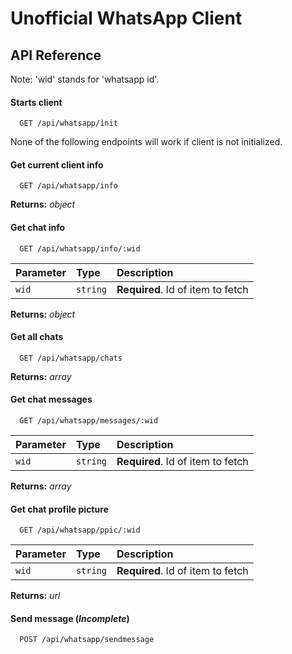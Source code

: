 
# Unofficial WhatsApp Client

## API Reference

Note: 'wid' stands for 'whatsapp id'.

#### Starts client

```http
  GET /api/whatsapp/init
```
None of the following endpoints will work if
client is not initialized.

#### Get current client info

```http
  GET /api/whatsapp/info
```

**Returns:** *object*

#### Get chat info 

```http
  GET /api/whatsapp/info/:wid
```
| Parameter | Type     | Description                       |
| :-------- | :------- | :-------------------------------- |
| `wid`     | `string` | **Required**. Id of item to fetch |

**Returns:** *object*

#### Get all chats 

```http
  GET /api/whatsapp/chats
```
**Returns:** *array*

#### Get chat messages

```http
  GET /api/whatsapp/messages/:wid
```
| Parameter | Type     | Description                       |
| :-------- | :------- | :-------------------------------- |
| `wid`     | `string` | **Required**. Id of item to fetch |

**Returns:** *array*

#### Get chat profile picture

```http
  GET /api/whatsapp/ppic/:wid
```
| Parameter | Type     | Description                       |
| :-------- | :------- | :-------------------------------- |
| `wid`     | `string` | **Required**. Id of item to fetch |

**Returns:** *url*

#### Send message (*Incomplete*)
```http
  POST /api/whatsapp/sendmessage
```